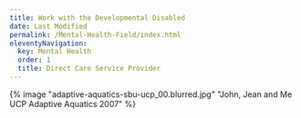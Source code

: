 ```yaml
---
title: Work with the Developmental Disabled
date: Last Modified
permalink: /Mental-Health-Field/index.html
eleventyNavigation:
  key: Mental Health
  order: 1
  title: Direct Care Service Provider
---
```


{% image "adaptive-aquatics-sbu-ucp_00.blurred.jpg" "John, Jean and Me UCP Adaptive Aquatics 2007" %}
